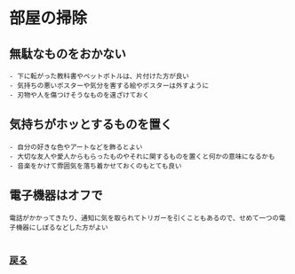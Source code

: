# 部屋の掃除


## 無駄なものをおかない
    - 下に転がった教科書やペットボトルは、片付けた方が良い
    - 気持ちの悪いポスターや気分を害する絵やポスターは外すように
    - 刃物や人を傷つけそうなものを遠ざけておく

## 気持ちがホッとするものを置く
    - 自分の好きな色やアートなどを飾るとよい
    - 大切な友人や愛人からもらったものやそれに関するものを置くと何かの意味になるかも
    - 音楽をかけて雰囲気を落ち着かせておくのもとても良い

## 電子機器はオフで
    電話がかかってきたり、通知に気を取られてトリガーを引くこともあるので、せめて一つの電子機器にしぼるなどした方がよい

#
### [戻る](main.md)